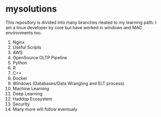 mysolutions
===========

This repository is divided into many branches rleated to my learning path:
I am a linux developer by core but have worked in windows and MAC environments
too.  

1. Nginx
2. Useful Scripts 
3. AWS
4. OpenSource OLTP Pipeline
5. Python
6. R
7. C++
8. Docker
9. Windows (Databases/Data Wrangling and ELT process)
10. Machine Learning
11. Deep Learning
12. Haddop Ecosystem
13. Security
13. Many more will follow eventualy


